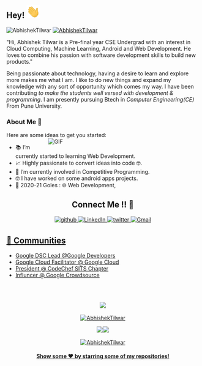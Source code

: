 ## Hey! <img src="https://github.com/ABSphreak/ABSphreak/blob/master/gifs/Hi.gif" width="35px">

<p align="left"> 
	<img src="https://komarev.com/ghpvc/?username=AbhishekTilwar" alt="AbhishekTilwar" /> 
	<a href="https://github.com/AbhishekTilwar?tab=repositories"><img src="https://badges.pufler.dev/repos/AbhishekTilwar" alt="AbhishekTilwar" /> </a>
</p>

"Hi, Abhishek Tilwar is a Pre-final year CSE Undergrad with an interest in Cloud Computing, Machine Learning, Android and Web Development. He loves to combine his passion with software development skills to build new products."

Being passionate about technology, having a desire to learn and explore more makes me what I am. I like to do new things and expand my knowledge with any sort of opportunity which comes my way. I have been contributing *to make the students well versed with development & programming*.
I am presently pursuing Btech in *Computer Engineering(CE)* From Pune University. 


### About Me 🚀
Here are some ideas to get you started:		
<img align="right" alt="GIF" src="https://miro.medium.com/max/875/1*Urc28sbnORGOW5oyohQ06g.gif" width="395px" />
- 📚 I’m currently started to learning Web Development.
- 📈 Highly passionate to convert ideas into code 🤓.
- 🔭 I’m currently involved in Competitive Programming.
- 🤓 I have worked on some android apps projects.
- 🎯 2020-21 Goles : 🌐 Web Development, 

<h2 align="center">Connect Me !! 🤝</h2> 

<p align="center">
<a href="https://github.com/AbhishekTilwar" target="_blank">
<img src=https://img.shields.io/badge/github-%2324292e.svg?&style=for-the-badge&logo=github&logoColor=white alt=github style="margin-bottom: 5px;" />
</a>
<a href="https://www.linkedin.com/in/abhishek-tilwar/" target="_blank">
<img alt="LinkedIn" src="https://img.shields.io/badge/linkedin%20-%230077B5.svg?&style=for-the-badge&logo=linkedin&logoColor=white"/>
</a>
<a href="https://twitter.com/AbhishekTilwar" target="_blank">
<img src=https://img.shields.io/badge/twitter-%2300acee.svg?&style=for-the-badge&logo=twitter&logoColor=white alt=twitter style="margin-bottom: 5px;" />
</a>
<a href="mailto:abhishektilwar@gmail.com">
<img alt="Gmail" src="https://img.shields.io/badge/Gmail-D14836?style=for-the-badge&logo=gmail&logoColor=white" />
</p> 


## 👯 Communities
* Google DSC Lead @Google Developers
* Google Cloud Facilitator @ Google Cloud
* President @ CodeChef SITS Chapter
* Influncer @ Google Crowdsource

<br>

<br>
<p align="center"> <img src="https://onlylinks.pro/wp-content/uploads/2021/01/main-qimg-fa7b4bdc3b2f73e749e5c2c646d4ae13.gif" width="495px" /> </p>
<p align="center"> <img src="https://github-readme-stats.vercel.app/api?username=AbhishekTilwar&show_icons=true" alt="AbhishekTilwar" /> </p>
<div align="center">
 <img src="https://github-readme-streak-stats.herokuapp.com/?user=AbhishekTilwar&)"><img src="https://activity-graph.herokuapp.com/graph?username=AbhishekTilwar&bg_color=FFFFFF&color=000000&line=000000&point=00FF00"></div>

<p align="center"> <img src="https://github-readme-stats.vercel.app/api/top-langs/?username=AbhishekTilwar&layout=compact" alt="AbhishekTilwar" /> </p>


<p align="center">
<h4 align="center">Show some ❤️ by starring some of my <a href="https://github.com/AbhishekTilwar?tab=repositories"> repositories!</a></h4>
</p>
